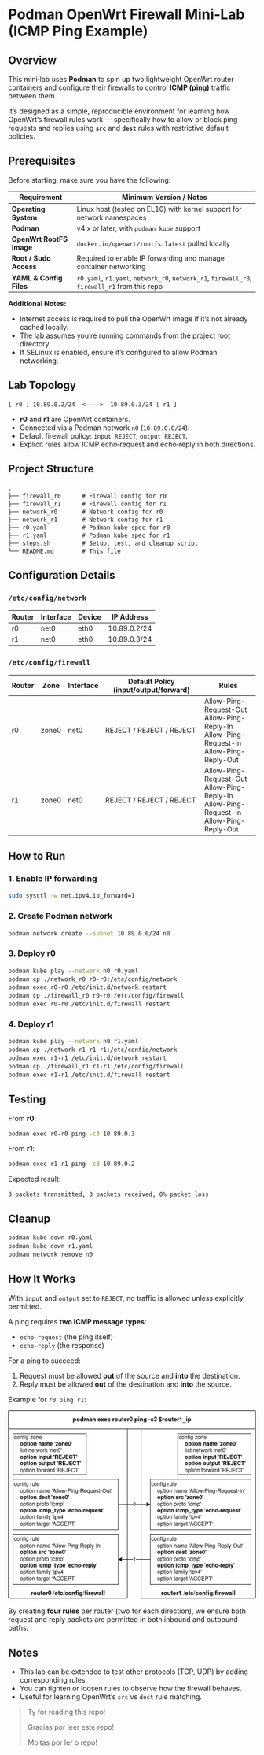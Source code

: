 # Podman OpenWrt Firewall Mini‑Lab (ICMP Ping Example)

## Overview
This mini‑lab uses **Podman** to spin up two lightweight OpenWrt router containers and configure their firewalls to control **ICMP (ping)** traffic between them.

It’s designed as a simple, reproducible environment for learning how OpenWrt’s firewall rules work — specifically how to allow or block ping requests and replies using **`src`** and **`dest`** rules with restrictive default policies.

## Prerequisites

Before starting, make sure you have the following:

| Requirement | Minimum Version / Notes |
|-------------|--------------------------|
| **Operating System** | Linux host (tested on EL10) with kernel support for network namespaces |
| **Podman** | v4.x or later, with `podman kube` support |
| **OpenWrt RootFS Image** | `docker.io/openwrt/rootfs:latest` pulled locally |
| **Root / Sudo Access** | Required to enable IP forwarding and manage container networking |
| **YAML & Config Files** | `r0.yaml`, `r1.yaml`, `network_r0`, `network_r1`, `firewall_r0`, `firewall_r1` from this repo |

**Additional Notes:**
- Internet access is required to pull the OpenWrt image if it’s not already cached locally.
- The lab assumes you’re running commands from the project root directory.
- If SELinux is enabled, ensure it’s configured to allow Podman networking.

## Lab Topology

```
[ r0 ] 10.89.0.2/24  <---->  10.89.0.3/24 [ r1 ]
```

- **r0** and **r1** are OpenWrt containers.
- Connected via a Podman network `n0` (`10.89.0.0/24`).
- Default firewall policy: `input REJECT`, `output REJECT`.
- Explicit rules allow ICMP echo‑request and echo‑reply in both directions.

## Project Structure

```
.
├── firewall_r0      # Firewall config for r0
├── firewall_r1      # Firewall config for r1
├── network_r0       # Network config for r0
├── network_r1       # Network config for r1
├── r0.yaml          # Podman kube spec for r0
├── r1.yaml          # Podman kube spec for r1
├── steps.sh         # Setup, test, and cleanup script
└── README.md        # This file
```

## Configuration Details

### `/etc/config/network`

| Router | Interface | Device | IP Address      |
|--------|-----------|--------|-----------------|
| r0     | net0      | eth0   | 10.89.0.2/24    |
| r1     | net0      | eth0   | 10.89.0.3/24    |

### `/etc/config/firewall`

| Router | Zone  | Interface | Default Policy (input/output/forward) | Rules                                                                 |
|--------|-------|-----------|----------------------------------------|-----------------------------------------------------------------------|
| r0     | zone0 | net0      | REJECT / REJECT / REJECT               | Allow-Ping-Request-Out<br>Allow-Ping-Reply-In<br>Allow-Ping-Request-In<br>Allow-Ping-Reply-Out |
| r1     | zone0 | net0      | REJECT / REJECT / REJECT               | Allow-Ping-Request-Out<br>Allow-Ping-Reply-In<br>Allow-Ping-Request-In<br>Allow-Ping-Reply-Out |

## How to Run

### 1. Enable IP forwarding
```bash
sudo sysctl -w net.ipv4.ip_forward=1
```

### 2. Create Podman network
```bash
podman network create --subnet 10.89.0.0/24 n0
```

### 3. Deploy r0
```bash
podman kube play --network n0 r0.yaml
podman cp ./network_r0 r0-r0:/etc/config/network
podman exec r0-r0 /etc/init.d/network restart
podman cp ./firewall_r0 r0-r0:/etc/config/firewall
podman exec r0-r0 /etc/init.d/firewall restart
```

### 4. Deploy r1
```bash
podman kube play --network n0 r1.yaml
podman cp ./network_r1 r1-r1:/etc/config/network
podman exec r1-r1 /etc/init.d/network restart
podman cp ./firewall_r1 r1-r1:/etc/config/firewall
podman exec r1-r1 /etc/init.d/firewall restart
```

## Testing

From **r0**:
```bash
podman exec r0-r0 ping -c3 10.89.0.3
```

From **r1**:
```bash
podman exec r1-r1 ping -c3 10.89.0.2
```

Expected result:
```
3 packets transmitted, 3 packets received, 0% packet loss
```

## Cleanup
```bash
podman kube down r0.yaml
podman kube down r1.yaml
podman network remove n0
```

## How It Works

With `input` and `output` set to `REJECT`, no traffic is allowed unless explicitly permitted.

A ping requires **two ICMP message types**:
- `echo-request` (the ping itself)
- `echo-reply` (the response)

For a ping to succeed:
1. Request must be allowed **out** of the source and **into** the destination.
2. Reply must be allowed **out** of the destination and **into** the source.

Example for `r0 ping r1`:

![r0 ping r1](r0_ping_r1.png)

By creating **four rules** per router (two for each direction), we ensure both request and reply packets are permitted in both inbound and outbound paths.

## Notes
- This lab can be extended to test other protocols (TCP, UDP) by adding corresponding rules.
- You can tighten or loosen rules to observe how the firewall behaves.
- Useful for learning OpenWrt’s `src` vs `dest` rule matching.

> Ty for reading this repo!
>
> Gracias por leer este repo!
>
> Moitas por ler o repo!
